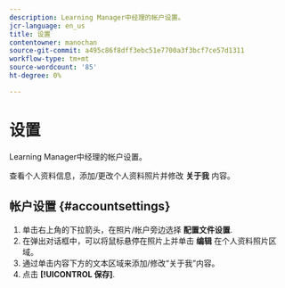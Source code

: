 ```yaml
---
description: Learning Manager中经理的帐户设置。
jcr-language: en_us
title: 设置
contentowner: manochan
source-git-commit: a495c86f8dff3ebc51e7700a3f3bcf7ce57d1311
workflow-type: tm+mt
source-wordcount: '85'
ht-degree: 0%

---
```




# 设置

Learning Manager中经理的帐户设置。

查看个人资料信息，添加/更改个人资料照片并修改 **关于我** 内容。

## 帐户设置 {#accountsettings}

1. 单击右上角的下拉箭头，在照片/帐户旁边选择 **配置文件设置**.
1. 在弹出对话框中，可以将鼠标悬停在照片上并单击 **编辑** 在个人资料照片区域。
1. 通过单击内容下方的文本区域来添加/修改“关于我”内容。
1. 点击 **[!UICONTROL 保存]**.

